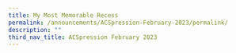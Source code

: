 ```yaml
---
title: My Most Memorable Recess
permalink: /announcements/ACSpression-February-2023/permalink/
description: ""
third_nav_title: ACSpression February 2023
---
```

